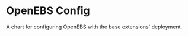 <!---
  SPDX-FileCopyrightText: (C) 2025 Intel Corporation
  SPDX-License-Identifier: Apache-2.0
-->

# OpenEBS Config

A chart for configuring OpenEBS with the base extensions' deployment.
